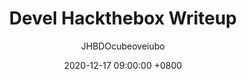 ---
title: Devel Hackthebox Writeup
date: 2020-12-17 09:00:00 +0800
categories: [Hackthebox, Retired]
tags: [windows,systeminfo,]     # TAG names should always be lowercase
image: /assets/img/devel-hackthebox/devel-pic.png
subtitle: JHBDOcubeoveiubo
---